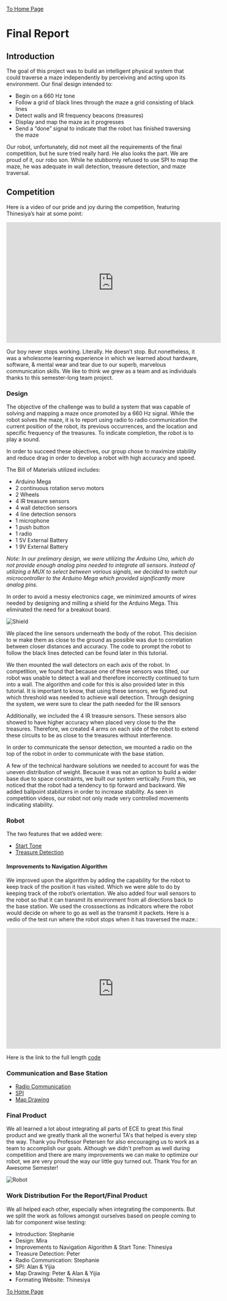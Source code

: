 [To Home Page](../index.md)

# Final Report

## Introduction 

The goal of this project was to build an intelligent physical system that could traverse a maze independently by perceiving and acting upon its environment. Our final design intended to:

* Begin on a 660 Hz tone
* Follow a grid of black lines through the maze a grid consisting of black lines
* Detect walls and IR frequency beacons (treasures)
* Display and map the maze as it progresses 
* Send a “done” signal to indicate that the robot has finished traversing the maze

Our robot, unfortunately, did not meet all the requirements of the final competition, but he sure tried really hard. He also looks the part. We are proud of it, our robo son. While he stubbornly refused to use SPI to map the maze, he was adequate in wall detection, treasure detection, and maze traversal. 

## Competition

Here is a video of our pride and joy during the competition, featuring Thinesiya’s hair at some point:

<iframe width="560" height="315" src="https://www.youtube.com/embed/aayaG6dnSNM" frameborder="0" gesture="media" allow="encrypted-media" allowfullscreen></iframe>

Our boy never stops working. Literally. He doesn’t stop. But nonetheless, it was a wholesome learning experience in which we learned about hardware, software, & mental wear and tear due to our superb, marvelous communication skills. We like to think we grew as a team and as individuals thanks to this semester-long team project.

### Design

The objective of the challenge was to build a system that was capable of solving and mapping a maze once promoted by a 660 Hz signal. While the robot solves the maze, it is to report using radio to radio communication the current position of the robot, its previous occurrences, and the location and specific frequency of the treasures. To indicate completion, the robot is to play a sound. 

In order to succeed these objectives, our group chose to maximize stability and reduce drag in order to develop a robot with high accuracy and speed. 

The Bill of Materials utilized includes: 
* Arduino Mega
* 2 continuous rotation servo motors
* 2 Wheels
* 4 IR treasure sensors
* 4 wall detection sensors
* 4 line detection sensors
* 1 microphone
* 1 push button
* 1 radio
* 1 5V External Battery
* 1 9V External Battery

*Note: In our prelimary design, we were utilizing the Arduino Uno, which do not provide enough analog pins needed to integrate all sensors. Instead of utilizing a MUX to select between various signals, we decided to switch our microcontroller to the Arduino Mega which provided significantly more analog pins.* 

In order to avoid a messy electronics cage, we minimized amounts of wires needed by designing and milling a shield for the Arduino Mega. This eliminated the need for a breakout board. 

![Shield](./img/shield.png)

We placed the line sensors underneath the body of the robot. This decision to w
make them as close to the ground as possible was due to correlation between closer distances and accuracy. The code to prompt the robot to follow the black lines detected can be found later in this tutorial. 

We then mounted the wall detectors on each axis of the robot. In competition, we found that because one of these sensors was tilted, our robot was unable to detect a wall and therefore incorrectly continued to turn into a wall. The algorithm and code for this is also provided later in this tutorial. It is important to know, that using these sensors, we figured out which threshold was needed to achieve wall detection. Through designing the system, we were sure to clear the path needed for the IR sensors

Additionally, we included the 4 IR treasure sensors. These sensors also showed to have higher accuracy when placed very close to the the treasures. Therefore, we created 4 arms on each side of the robot to extend these circuits to be as close to the treasures without interference.

In order to communicate the sensor detection, we mounted a radio on the top of the robot in order to communicate with the base station. 

A few of the technical hardware solutions we needed to account for was the uneven distribution of weight. Because it was not an option to build a wider base due to space constraints, we built our system vertically. From this, we noticed that the robot had a tendency to tip forward and backward. We added ballpoint stabilizers in order to increase stability. As seen in competition videos, our robot not only made very controlled movements indicating stability.


### Robot
The two features that we added were: 

* [Start Tone](./StartTone.md)
* [Treasure Detection](./TreasureDetection.md)

#### Improvements to Navigation Algorithm
We improved upon the algorithm by adding the capability for the robot to keep track of the position it has visited.  Which we were able to do by keeping track of the robot’s orientation.  We also added four wall sensors to the robot so that it can transmit its environment from all directions back to the base station. We used the crosssections as indicators where the robot would decide on where to go as well as the transmit it packets. Here is a vedio of the test run where the robot stops when it has traversed the maze.:

<iframe width="560" height="315" src="https://www.youtube.com/embed/BwsDFrqkYBE" frameborder="0" gesture="media" allow="encrypted-media" allowfullscreen></iframe>

Here is the link to the full length [code](./NavigationAlgo.md)

### Communication and Base Station

* [Radio Communication](./RadioCommunication.md)
* [SPI](./Spi.md)
* [Map Drawing](./DrawingtheMaze.md)

### Final Product
We all learned a lot about integrating all parts of ECE to great this final product and we greatly thank all the wonerful TA's that helped is every step the way.  Thank you Professor Petersen for also encouraging us to work as a team to accomplish our goals.  Although we didn't prefrom as well during competition and there are many improvements we can make to optimize our robot, we are very proud the way our little guy turned out. Thank You for an Awesome Semester!

![Robot](./img/robot.png)

### Work Distribution For the Report/Final Product
We all helped each other, especially when integrating the components. But we split the work as follows amongst ourselves based on people coming to lab for component wise testing:
* Introduction: Stephanie
* Design: Mira
* Improvements to Navigation Algorithm & Start Tone: Thinesiya 
* Treasure Detection: Peter
* Radio Communication: Stephanie
* SPI: Alan & Yijia
* Map Drawing: Peter & Alan & Yijia
* Formating Website: Thinesiya  



[To Home Page](../index.md)
